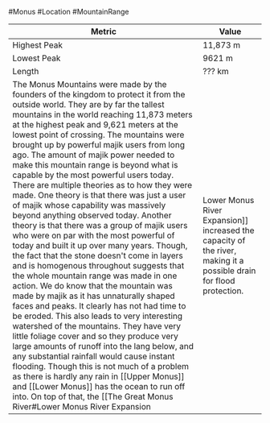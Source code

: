 #Monus #Location #MountainRange



| Metric       | Value    |
| ------------ | -------- |
| Highest Peak | 11,873 m |
| Lowest Peak  | 9621 m   |
| Length       | ??? km   |
The Monus Mountains were made by the founders of the kingdom to protect it from the outside world. They are by far the tallest mountains in the world reaching 11,873 meters at the highest peak and 9,621 meters at the lowest point of crossing. The mountains were brought up by powerful majik users from long ago. The amount of majik power needed to make this mountain range is beyond what is capable by the most powerful users today. There are multiple theories as to how they were made. One theory is that there was just a user of majik whose capability was massively beyond anything observed today. Another theory is that there was a group of majik users who were on par with the most powerful of today and built it up over many years. Though, the fact that the stone doesn't come in layers and is homogenous throughout suggests that the whole mountain range was made in one action. We do know that the mountain was made by majik as it has unnaturally shaped faces and peaks. It clearly has not had time to be eroded. This also leads to very interesting watershed of the mountains. They have very little foliage cover and so they produce very large amounts of runoff into the lang below, and any substantial rainfall would cause instant flooding. Though this is not much of a problem as there is hardly any rain in [[Upper Monus]] and [[Lower Monus]] has the ocean to run off into. On top of that, the [[The Great Monus River#Lower Monus River Expansion|Lower Monus River Expansion]] increased the capacity of the river, making it a possible drain for flood protection.